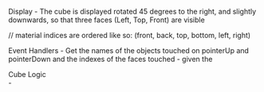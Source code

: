 
Display
    - The cube is displayed rotated 45 degrees to the right, and slightly downwards, so that three faces (Left, Top, Front) are visible

// material indices are ordered like so:
    (front, back, top, bottom, left, right)

Event Handlers
    - Get the names of the objects touched on pointerUp and pointerDown and the indexes of the faces touched
    - given the

Cube Logic  
    - 

